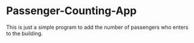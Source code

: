 # Passenger-Counting-App
This is just a simple program to add the number of passengers who enters to the building.
